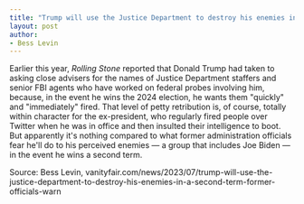 ```yaml
---
title: "Trump will use the Justice Department to destroy his enemies in a second term, former officials warn"
layout: post
author:
- Bess Levin
---
```


Earlier this year, *Rolling Stone* reported that Donald Trump had taken to asking close advisers for the names of Justice Department staffers and senior FBI agents who have worked on federal probes involving him, because, in the event he wins the 2024 election, he wants them "quickly" and "immediately" fired. That level of petty retribution is, of course, totally within character for the ex-president, who regularly fired people over Twitter when he was in office and then insulted their intelligence to boot. But apparently it's nothing compared to what former administration officials fear he'll do to his perceived enemies — a group that includes Joe Biden — in the event he wins a second term.

Source: Bess Levin, vanityfair.com/news/2023/07/trump-will-use-the-justice-department-to-destroy-his-enemies-in-a-second-term-former-officials-warn
